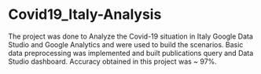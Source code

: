 # Covid19_Italy-Analysis
The project was done to Analyze the Covid-19 situation in Italy
Google Data Studio and Google Analytics and were used to build the scenarios. Basic data preprocessing was implemented and built publications query and Data Studio dashboard. Accuracy obtained in this project was ~ 97%.

